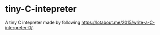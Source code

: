 # tiny-C-intepreter
A tiny C intepreter made by following https://lotabout.me/2015/write-a-C-interpreter-0/.
